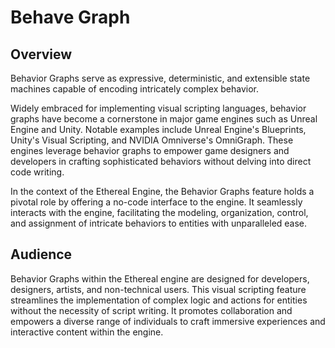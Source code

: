 # Behave Graph

## Overview
Behavior Graphs serve as expressive, deterministic, and extensible state machines capable of encoding intricately complex behavior.

Widely embraced for implementing visual scripting languages, behavior graphs have become a cornerstone in major game engines such as Unreal Engine and Unity. Notable examples include Unreal Engine's Blueprints, Unity's Visual Scripting, and NVIDIA Omniverse's OmniGraph. These engines leverage behavior graphs to empower game designers and developers in crafting sophisticated behaviors without delving into direct code writing.

In the context of the Ethereal Engine, the Behavior Graphs feature holds a pivotal role by offering a no-code interface to the engine. It seamlessly interacts with the engine, facilitating the modeling, organization, control, and assignment of intricate behaviors to entities with unparalleled ease.

## Audience
Behavior Graphs within the Ethereal engine are designed for developers, designers, artists, and non-technical users. This visual scripting feature streamlines the implementation of complex logic and actions for entities without the necessity of script writing. It promotes collaboration and empowers a diverse range of individuals to craft immersive experiences and interactive content within the engine.
